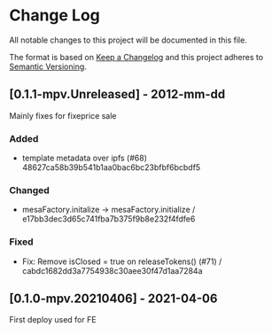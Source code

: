 
# Change Log
All notable changes to this project will be documented in this file.
 
The format is based on [Keep a Changelog](http://keepachangelog.com/)
and this project adheres to [Semantic Versioning](http://semver.org/).
 
## [0.1.1-mpv.Unreleased] - 2012-mm-dd
 
Mainly fixes for fixeprice sale
 
### Added
 
 - template metadata over ipfs (#68)  48627ca58b39b541b1aa0bac6bc23bfbf6bcbdf5
### Changed

- mesaFactory.initalize -> mesaFactory.initialize / e17bb3dec3d65c741fba7b375f9b8e232f4fdfe6

### Fixed

- Fix: Remove isClosed = true on releaseTokens() (#71) / cabdc1682dd3a7754938c30aee30f47d1aa7284a

## [0.1.0-mpv.20210406] - 2021-04-06 
  
First deploy used for FE
 
